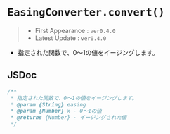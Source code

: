 # `EasingConverter.convert()`

> - First Appearance : `ver0.4.0`
> - Latest Update : `ver0.4.0`

- 指定された関数で、0〜1の値をイージングします。

## JSDoc

```js
/**
 * 指定された関数で、0〜1の値をイージングします。
 * @param {String} easing
 * @param {Number} x - 0〜1の値
 * @returns {Number} - イージングされた値
 */
```